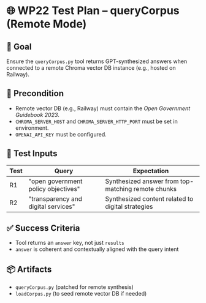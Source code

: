 # 🌐 WP22 Test Plan – queryCorpus (Remote Mode)

## 🎯 Goal
Ensure the `queryCorpus.py` tool returns GPT-synthesized answers when connected to a remote Chroma vector DB instance (e.g., hosted on Railway).

## 🧪 Precondition
- Remote vector DB (e.g., Railway) must contain the *Open Government Guidebook 2023*.
- `CHROMA_SERVER_HOST` and `CHROMA_SERVER_HTTP_PORT` must be set in environment.
- `OPENAI_API_KEY` must be configured.

## 📘 Test Inputs
| Test | Query | Expectation |
|------|-------|-------------|
| R1 | "open government policy objectives" | Synthesized answer from top-matching remote chunks |
| R2 | "transparency and digital services" | Synthesized content related to digital strategies |

## ✅ Success Criteria
- Tool returns an `answer` key, not just `results`
- `answer` is coherent and contextually aligned with the query intent

## 📦 Artifacts
- `queryCorpus.py` (patched for remote synthesis)
- `loadCorpus.py` (to seed remote vector DB if needed)